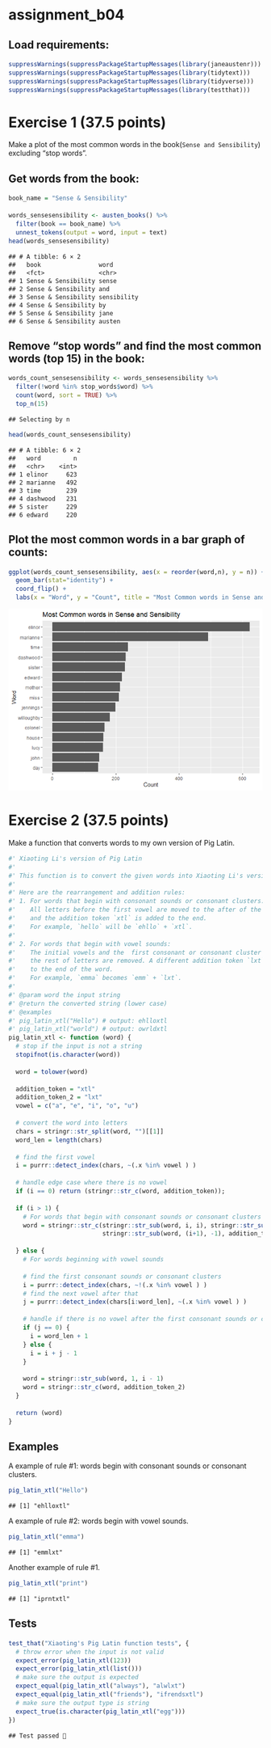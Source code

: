 assignment_b04
================

## Load requirements:

``` r
suppressWarnings(suppressPackageStartupMessages(library(janeaustenr)))
suppressWarnings(suppressPackageStartupMessages(library(tidytext)))
suppressWarnings(suppressPackageStartupMessages(library(tidyverse)))
suppressWarnings(suppressPackageStartupMessages(library(testthat)))
```

# Exercise 1 (37.5 points)

Make a plot of the most common words in the
book(`Sense and Sensibility`) excluding “stop words”.

## Get words from the book:

``` r
book_name = "Sense & Sensibility"

words_sensesensibility <- austen_books() %>%
  filter(book == book_name) %>%
  unnest_tokens(output = word, input = text) 
head(words_sensesensibility)
```

    ## # A tibble: 6 × 2
    ##   book                word       
    ##   <fct>               <chr>      
    ## 1 Sense & Sensibility sense      
    ## 2 Sense & Sensibility and        
    ## 3 Sense & Sensibility sensibility
    ## 4 Sense & Sensibility by         
    ## 5 Sense & Sensibility jane       
    ## 6 Sense & Sensibility austen

## Remove “stop words” and find the most common words (top 15) in the book:

``` r
words_count_sensesensibility <- words_sensesensibility %>%
  filter(!word %in% stop_words$word) %>%
  count(word, sort = TRUE) %>%
  top_n(15)
```

    ## Selecting by n

``` r
head(words_count_sensesensibility)
```

    ## # A tibble: 6 × 2
    ##   word         n
    ##   <chr>    <int>
    ## 1 elinor     623
    ## 2 marianne   492
    ## 3 time       239
    ## 4 dashwood   231
    ## 5 sister     229
    ## 6 edward     220

## Plot the most common words in a bar graph of counts:

``` r
ggplot(words_count_sensesensibility, aes(x = reorder(word,n), y = n)) +
  geom_bar(stat="identity") +
  coord_flip() +
  labs(x = "Word", y = "Count", title = "Most Common words in Sense and Sensibility")
```

![](assignment_b04_files/figure-gfm/unnamed-chunk-4-1.png)<!-- -->

# Exercise 2 (37.5 points)

Make a function that converts words to my own version of Pig Latin.

``` r
#' Xiaoting Li's version of Pig Latin
#' 
#' This function is to convert the given words into Xiaoting Li's version of Pig Latin.
#' 
#' Here are the rearrangement and addition rules:
#' 1. For words that begin with consonant sounds or consonant clusters:
#'    All letters before the first vowel are moved to the after of the first vowel,
#'    and the addition token `xtl` is added to the end. 
#'    For example, `hello` will be `ehllo` + `xtl`.
#'    
#' 2. For words that begin with vowel sounds:
#'    The initial vowels and the  first consonant or consonant cluster are kept,
#'    the rest of letters are removed. A different addition token `lxt` is added
#'    to the end of the word. 
#'    For example, `emma` becomes `emm` + `lxt`.
#'    
#' @param word the input string
#' @return the converted string (lower case)
#' @examples
#' pig_latin_xtl("Hello") # output: ehlloxtl
#' pig_latin_xtl("world") # output: owrldxtl
pig_latin_xtl <- function (word) {
  # stop if the input is not a string
  stopifnot(is.character(word))
  
  word = tolower(word)
  
  addition_token = "xtl"
  addition_token_2 = "lxt"
  vowel = c("a", "e", "i", "o", "u")
  
  # convert the word into letters
  chars = stringr::str_split(word, "")[[1]]
  word_len = length(chars)
  
  # find the first vowel
  i = purrr::detect_index(chars, ~(.x %in% vowel ) )
  
  # handle edge case where there is no vowel
  if (i == 0) return (stringr::str_c(word, addition_token));
  
  if (i > 1) {
    # For words that begin with consonant sounds or consonant clusters
    word = stringr::str_c(stringr::str_sub(word, i, i), stringr::str_sub(word, 1, (i - 1)),
                          stringr::str_sub(word, (i+1), -1), addition_token)
    
  } else {
    # For words beginning with vowel sounds
    
    # find the first consonant sounds or consonant clusters
    i = purrr::detect_index(chars, ~!(.x %in% vowel ) )
    # find the next vowel after that
    j = purrr::detect_index(chars[i:word_len], ~(.x %in% vowel ) )
    
    # handle if there is no vowel after the first consonant sounds or consonant clusters 
    if (j == 0) {
      i = word_len + 1
    } else {
      i = i + j - 1
    }
    
    word = stringr::str_sub(word, 1, i - 1)
    word = stringr::str_c(word, addition_token_2)
  }
  
  return (word)
}
```

## Examples

A example of rule \#1: words begin with consonant sounds or consonant
clusters.

``` r
pig_latin_xtl("Hello")
```

    ## [1] "ehlloxtl"

A example of rule \#2: words begin with vowel sounds.

``` r
pig_latin_xtl("emma")
```

    ## [1] "emmlxt"

Another example of rule \#1.

``` r
pig_latin_xtl("print")
```

    ## [1] "iprntxtl"

## Tests

``` r
test_that("Xiaoting's Pig Latin function tests", {
  # throw error when the input is not valid
  expect_error(pig_latin_xtl(123))
  expect_error(pig_latin_xtl(list()))
  # make sure the output is expected
  expect_equal(pig_latin_xtl("always"), "alwlxt")
  expect_equal(pig_latin_xtl("friends"), "ifrendsxtl")
  # make sure the output type is string
  expect_true(is.character(pig_latin_xtl("egg")))
})
```

    ## Test passed 🌈
